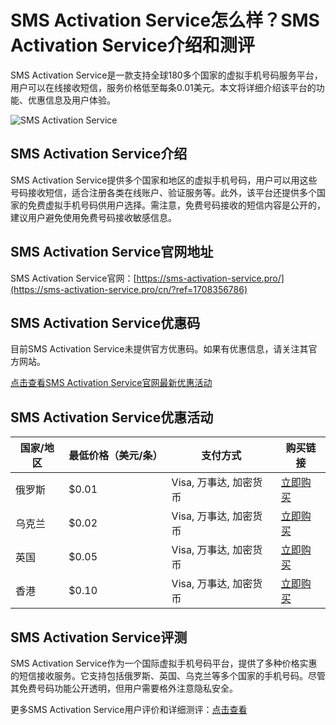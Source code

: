 # SMS Activation Service怎么样？SMS Activation Service介绍和测评

SMS Activation Service是一款支持全球180多个国家的虚拟手机号码服务平台，用户可以在线接收短信，服务价格低至每条0.01美元。本文将详细介绍该平台的功能、优惠信息及用户体验。

![SMS Activation Service](https://github.com/user-attachments/assets/90f50d1d-5cef-4a50-be15-ed7aeaa51b51)

## SMS Activation Service介绍

SMS Activation Service提供多个国家和地区的虚拟手机号码，用户可以用这些号码接收短信，适合注册各类在线账户、验证服务等。此外，该平台还提供多个国家的免费虚拟手机号码供用户选择。需注意，免费号码接收的短信内容是公开的，建议用户避免使用免费号码接收敏感信息。

## SMS Activation Service官网地址

SMS Activation Service官网：[https://sms-activation-service.pro/](https://sms-activation-service.pro/cn/?ref=1708356786)

## SMS Activation Service优惠码

目前SMS Activation Service未提供官方优惠码。如果有优惠信息，请关注其官方网站。

[点击查看SMS Activation Service官网最新优惠活动](https://sms-activation-service.pro/cn/?ref=1708356786)

## SMS Activation Service优惠活动

| 国家/地区         | 最低价格（美元/条） | 支付方式             | 购买链接                                    |
| ----------------- | ------------------- | -------------------- | ------------------------------------------- |
| 俄罗斯             | $0.01               | Visa, 万事达, 加密货币 | [立即购买](https://sms-activation-service.pro/cn/?ref=1708356786) |
| 乌克兰             | $0.02               | Visa, 万事达, 加密货币 | [立即购买](https://sms-activation-service.pro/cn/?ref=1708356786) |
| 英国               | $0.05               | Visa, 万事达, 加密货币 | [立即购买](https://sms-activation-service.pro/cn/?ref=1708356786) |
| 香港               | $0.10               | Visa, 万事达, 加密货币 | [立即购买](https://sms-activation-service.pro/cn/?ref=1708356786) |

## SMS Activation Service评测

SMS Activation Service作为一个国际虚拟手机号码平台，提供了多种价格实惠的短信接收服务。它支持包括俄罗斯、英国、乌克兰等多个国家的手机号码。尽管其免费号码功能公开透明，但用户需要格外注意隐私安全。

更多SMS Activation Service用户评价和详细测评：[点击查看](https://sms-activation-service.pro/cn/?ref=1708356786)
